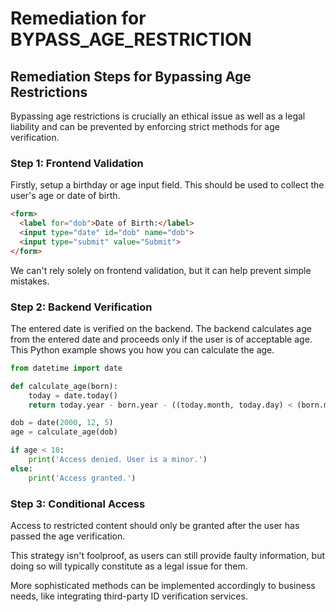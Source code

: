 # Remediation for BYPASS_AGE_RESTRICTION

## Remediation Steps for Bypassing Age Restrictions
Bypassing age restrictions is crucially an ethical issue as well as a legal liability and can be prevented by enforcing strict methods for age verification.

### Step 1: Frontend Validation
Firstly, setup a birthday or age input field. This should be used to collect the user's age or date of birth.
```html
<form>
  <label for="dob">Date of Birth:</label>
  <input type="date" id="dob" name="dob">
  <input type="submit" value="Submit">
</form>
```
We can't rely solely on frontend validation, but it can help prevent simple mistakes.

### Step 2: Backend Verification
The entered date is verified on the backend. The backend calculates age from the entered date and proceeds only if the user is of acceptable age. This Python example shows you how you can calculate the age.
```python
from datetime import date

def calculate_age(born):
    today = date.today()
    return today.year - born.year - ((today.month, today.day) < (born.month, born.day))

dob = date(2000, 12, 5)
age = calculate_age(dob)

if age < 18:
    print('Access denied. User is a minor.')
else:
    print('Access granted.')
```
### Step 3: Conditional Access
Access to restricted content should only be granted after the user has passed the age verification.

This strategy isn't foolproof, as users can still provide faulty information, but doing so will typically constitute as a legal issue for them. 

More sophisticated methods can be implemented accordingly to business needs, like integrating third-party ID verification services.